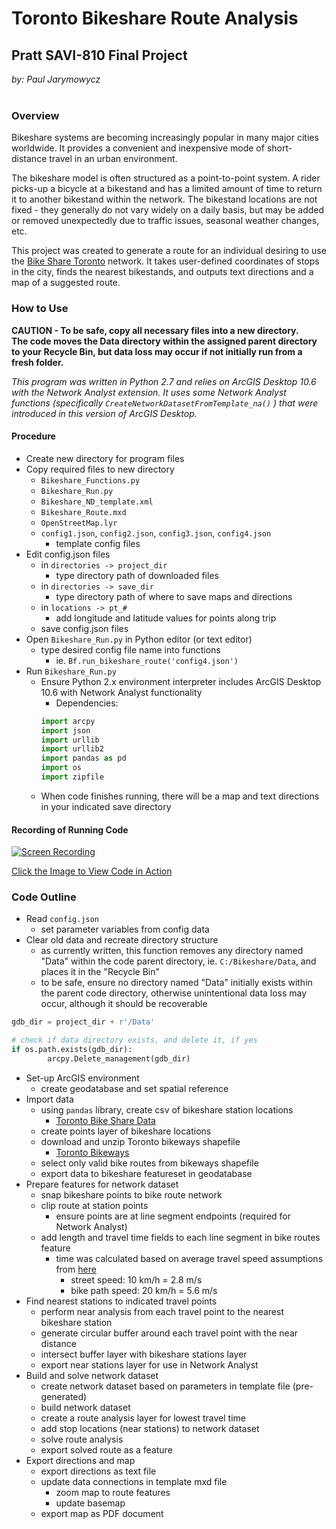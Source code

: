 # Toronto Bikeshare Route Analysis

## Pratt SAVI-810 Final Project
*by: Paul Jarymowycz*
<br/><br/>

### Overview
Bikeshare systems are becoming increasingly popular in many major cities worldwide. It provides a convenient and inexpensive mode of short-distance travel in an urban environment.

The bikeshare model is often structured as a point-to-point system. A rider picks-up a bicycle at a bikestand and has a limited amount of time to return it to another bikestand within the network. The bikestand locations are not fixed - they generally do not vary widely on a daily basis, but may be added or removed unexpectedly due to traffic issues, seasonal weather changes, etc.

This project was created to generate a route for an individual desiring to use the [Bike Share Toronto](https://bikesharetoronto.com/) network. It takes user-defined coordinates of stops in the city, finds the nearest bikestands, and outputs text directions and a map of a suggested route.

### How to Use
**CAUTION - To be safe, copy all necessary files into a new directory.<br/> The code moves the Data directory within the assigned parent directory to your Recycle Bin, but data loss may occur if not initially run from a fresh folder.**

*This program was written in Python 2.7 and relies on ArcGIS Desktop 10.6 with the Network Analyst extension. It uses some Network Analyst functions (specifically	`CreateNetworkDatasetFromTemplate_na()`	) that were introduced in this version of ArcGIS Desktop.*

#### Procedure

- Create new directory for program files
- Copy required files to new directory
	- `Bikeshare_Functions.py`
	- `Bikeshare_Run.py`
	- `Bikeshare_ND_template.xml`
	- `Bikeshare_Route.mxd`
	- `OpenStreetMap.lyr`
	- `config1.json`, `config2.json`, `config3.json`, `config4.json`
		- template config files
- Edit config.json files
	- in `directories -> project_dir`
		- type directory path of downloaded files
	- in `directories -> save_dir`
		- type directory path of where to save maps and directions
	- in `locations -> pt_#`
		- add longitude and latitude values for points along trip
	- save config.json files
- Open `Bikeshare_Run.py` in Python editor (or text editor)
	- type desired config file name into functions
		- ie. `Bf.run_bikeshare_route('config4.json')`
- Run `Bikeshare_Run.py`
	- Ensure Python 2.x environment interpreter includes ArcGIS Desktop 10.6 with Network Analyst functionality
		- Dependencies:<br/>
		```Python
		import arcpy
		import json
		import urllib
		import urllib2
		import pandas as pd
		import os
		import zipfile
		```
	- When code finishes running, there will be a map and text directions in your indicated save directory

#### Recording of Running Code
[![Screen Recording](https://github.com/pratt-savi-810/pratt-savi-810-2018-10/blob/dc81b0b0fbee4484e4e120e67526dd7506a8c99b/projects/pjarymow_project/misc_readme_images/Map_1.jpg)](http://recordit.co/QE1NIFBchr "Screen Recording")

[Click the Image to View Code in Action](http://recordit.co/QE1NIFBchr)

### Code Outline

- Read `config.json`
	- set parameter variables from config data
- Clear old data and recreate directory structure
	- as currently written, this function removes any directory named "Data" within the code parent directory, ie. `C:/Bikeshare/Data`, and places it in the "Recycle Bin"
	- to be safe, ensure no directory named "Data" initially exists within the parent code directory, otherwise unintentional data loss may occur, although it should be recoverable

```Python
gdb_dir = project_dir + r'/Data'

# check if data directory exists, and delete it, if yes
if os.path.exists(gdb_dir):
		arcpy.Delete_management(gdb_dir)
```

- Set-up ArcGIS environment
	- create geodatabase and set spatial reference
- Import data
	- using `pandas` library, create csv of bikeshare station locations
		- [Toronto Bike Share Data](https://www.toronto.ca/city-government/data-research-maps/open-data/open-data-catalogue/#84045f23-7465-0892-8889-7b6f91049b29)
	- create points layer of bikeshare locations
	- download and unzip Toronto bikeways shapefile
		- [Toronto Bikeways](https://www.toronto.ca/city-government/data-research-maps/open-data/open-data-catalogue/#62a5e0cf-690e-1a8a-e8c3-81696c6f7cc9)
	- select only valid bike routes from bikeways shapefile
	- export data to bikeshare featureset in geodatabase
- Prepare features for network dataset
	- snap bikeshare points to bike route network
	- clip route at station points
		- ensure points are at line segment endpoints (required for Network Analyst)
	- add length and travel time fields to each line segment in bike routes feature
		- time was calculated based on average travel speed assumptions from [here](https://en.wikipedia.org/wiki/Bicycle_performance)
			- street speed: 10 km/h = 2.8 m/s
			- bike path speed: 20 km/h = 5.6 m/s
- Find nearest stations to indicated travel points
	- perform near analysis from each travel point to the nearest bikeshare station
	- generate circular buffer around each travel point with the near distance
	- intersect buffer layer with bikeshare stations layer
	- export near stations layer for use in Network Analyst
- Build and solve network dataset
	- create network dataset based on parameters in template file (pre-generated)
	- build network dataset
	- create a route analysis layer for lowest travel time
	- add stop locations (near stations) to network dataset
	- solve route analysis
	- export solved route as a feature
- Export directions and map
	- export directions as text file
	- update data connections in template mxd file
		- zoom map to route features
		- update basemap
	- export map as PDF document
